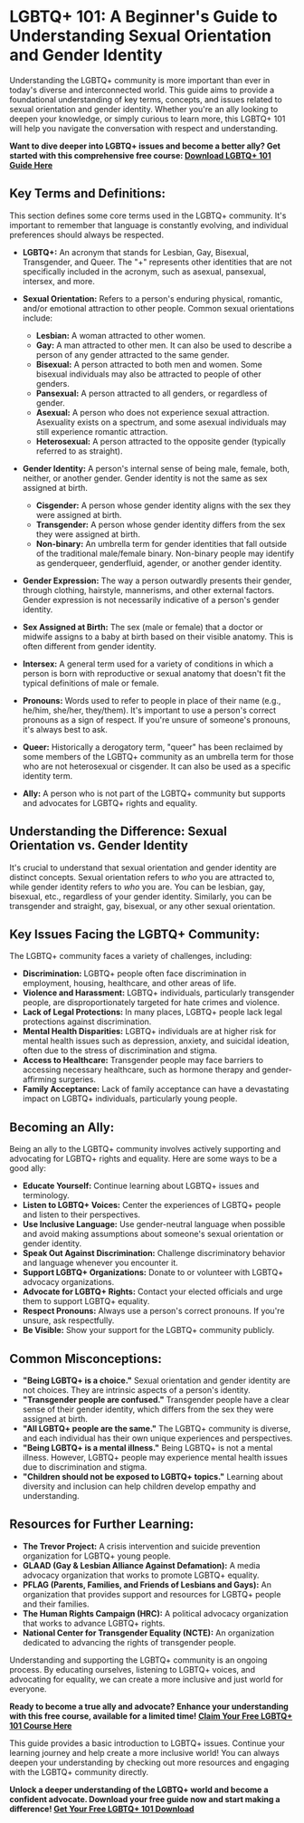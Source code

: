 # LGBTQ+ 101: A Beginner's Guide to Understanding Sexual Orientation and Gender Identity

Understanding the LGBTQ+ community is more important than ever in today's diverse and interconnected world. This guide aims to provide a foundational understanding of key terms, concepts, and issues related to sexual orientation and gender identity. Whether you're an ally looking to deepen your knowledge, or simply curious to learn more, this LGBTQ+ 101 will help you navigate the conversation with respect and understanding.

**Want to dive deeper into LGBTQ+ issues and become a better ally? Get started with this comprehensive free course: [Download LGBTQ+ 101 Guide Here](https://udemywork.com/lgbtq-101)**

## Key Terms and Definitions:

This section defines some core terms used in the LGBTQ+ community. It's important to remember that language is constantly evolving, and individual preferences should always be respected.

*   **LGBTQ+:** An acronym that stands for Lesbian, Gay, Bisexual, Transgender, and Queer. The "+" represents other identities that are not specifically included in the acronym, such as asexual, pansexual, intersex, and more.

*   **Sexual Orientation:** Refers to a person's enduring physical, romantic, and/or emotional attraction to other people. Common sexual orientations include:

    *   **Lesbian:** A woman attracted to other women.
    *   **Gay:** A man attracted to other men. It can also be used to describe a person of any gender attracted to the same gender.
    *   **Bisexual:** A person attracted to both men and women. Some bisexual individuals may also be attracted to people of other genders.
    *   **Pansexual:** A person attracted to all genders, or regardless of gender.
    *   **Asexual:** A person who does not experience sexual attraction. Asexuality exists on a spectrum, and some asexual individuals may still experience romantic attraction.
    *   **Heterosexual:** A person attracted to the opposite gender (typically referred to as straight).
*   **Gender Identity:** A person's internal sense of being male, female, both, neither, or another gender. Gender identity is not the same as sex assigned at birth.

    *   **Cisgender:** A person whose gender identity aligns with the sex they were assigned at birth.
    *   **Transgender:** A person whose gender identity differs from the sex they were assigned at birth.
    *   **Non-binary:** An umbrella term for gender identities that fall outside of the traditional male/female binary. Non-binary people may identify as genderqueer, genderfluid, agender, or another gender identity.
*   **Gender Expression:** The way a person outwardly presents their gender, through clothing, hairstyle, mannerisms, and other external factors. Gender expression is not necessarily indicative of a person's gender identity.
*   **Sex Assigned at Birth:** The sex (male or female) that a doctor or midwife assigns to a baby at birth based on their visible anatomy. This is often different from gender identity.
*   **Intersex:** A general term used for a variety of conditions in which a person is born with reproductive or sexual anatomy that doesn't fit the typical definitions of male or female.
*   **Pronouns:** Words used to refer to people in place of their name (e.g., he/him, she/her, they/them). It's important to use a person's correct pronouns as a sign of respect. If you're unsure of someone's pronouns, it's always best to ask.
*   **Queer:** Historically a derogatory term, "queer" has been reclaimed by some members of the LGBTQ+ community as an umbrella term for those who are not heterosexual or cisgender. It can also be used as a specific identity term.
*   **Ally:** A person who is not part of the LGBTQ+ community but supports and advocates for LGBTQ+ rights and equality.

## Understanding the Difference: Sexual Orientation vs. Gender Identity

It's crucial to understand that sexual orientation and gender identity are distinct concepts. Sexual orientation refers to *who* you are attracted to, while gender identity refers to *who* you are. You can be lesbian, gay, bisexual, etc., regardless of your gender identity. Similarly, you can be transgender and straight, gay, bisexual, or any other sexual orientation.

## Key Issues Facing the LGBTQ+ Community:

The LGBTQ+ community faces a variety of challenges, including:

*   **Discrimination:** LGBTQ+ people often face discrimination in employment, housing, healthcare, and other areas of life.
*   **Violence and Harassment:** LGBTQ+ individuals, particularly transgender people, are disproportionately targeted for hate crimes and violence.
*   **Lack of Legal Protections:** In many places, LGBTQ+ people lack legal protections against discrimination.
*   **Mental Health Disparities:** LGBTQ+ individuals are at higher risk for mental health issues such as depression, anxiety, and suicidal ideation, often due to the stress of discrimination and stigma.
*   **Access to Healthcare:** Transgender people may face barriers to accessing necessary healthcare, such as hormone therapy and gender-affirming surgeries.
*   **Family Acceptance:** Lack of family acceptance can have a devastating impact on LGBTQ+ individuals, particularly young people.

## Becoming an Ally:

Being an ally to the LGBTQ+ community involves actively supporting and advocating for LGBTQ+ rights and equality. Here are some ways to be a good ally:

*   **Educate Yourself:** Continue learning about LGBTQ+ issues and terminology.
*   **Listen to LGBTQ+ Voices:** Center the experiences of LGBTQ+ people and listen to their perspectives.
*   **Use Inclusive Language:** Use gender-neutral language when possible and avoid making assumptions about someone's sexual orientation or gender identity.
*   **Speak Out Against Discrimination:** Challenge discriminatory behavior and language whenever you encounter it.
*   **Support LGBTQ+ Organizations:** Donate to or volunteer with LGBTQ+ advocacy organizations.
*   **Advocate for LGBTQ+ Rights:** Contact your elected officials and urge them to support LGBTQ+ equality.
*   **Respect Pronouns:** Always use a person's correct pronouns. If you're unsure, ask respectfully.
*   **Be Visible:** Show your support for the LGBTQ+ community publicly.

## Common Misconceptions:

*   **"Being LGBTQ+ is a choice."** Sexual orientation and gender identity are not choices. They are intrinsic aspects of a person's identity.
*   **"Transgender people are confused."** Transgender people have a clear sense of their gender identity, which differs from the sex they were assigned at birth.
*   **"All LGBTQ+ people are the same."** The LGBTQ+ community is diverse, and each individual has their own unique experiences and perspectives.
*   **"Being LGBTQ+ is a mental illness."** Being LGBTQ+ is not a mental illness. However, LGBTQ+ people may experience mental health issues due to discrimination and stigma.
*   **"Children should not be exposed to LGBTQ+ topics."** Learning about diversity and inclusion can help children develop empathy and understanding.

## Resources for Further Learning:

*   **The Trevor Project:** A crisis intervention and suicide prevention organization for LGBTQ+ young people.
*   **GLAAD (Gay & Lesbian Alliance Against Defamation):** A media advocacy organization that works to promote LGBTQ+ equality.
*   **PFLAG (Parents, Families, and Friends of Lesbians and Gays):** An organization that provides support and resources for LGBTQ+ people and their families.
*   **The Human Rights Campaign (HRC):** A political advocacy organization that works to advance LGBTQ+ rights.
*   **National Center for Transgender Equality (NCTE):** An organization dedicated to advancing the rights of transgender people.

Understanding and supporting the LGBTQ+ community is an ongoing process. By educating ourselves, listening to LGBTQ+ voices, and advocating for equality, we can create a more inclusive and just world for everyone.

**Ready to become a true ally and advocate? Enhance your understanding with this free course, available for a limited time! [Claim Your Free LGBTQ+ 101 Course Here](https://udemywork.com/lgbtq-101)**

This guide provides a basic introduction to LGBTQ+ issues. Continue your learning journey and help create a more inclusive world! You can always deepen your understanding by checking out more resources and engaging with the LGBTQ+ community directly.

**Unlock a deeper understanding of the LGBTQ+ world and become a confident advocate. Download your free guide now and start making a difference! [Get Your Free LGBTQ+ 101 Download](https://udemywork.com/lgbtq-101)**
